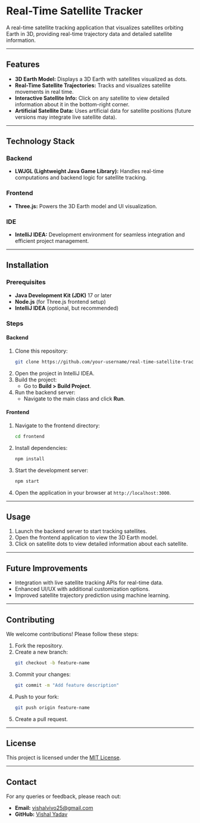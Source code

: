 # Real-Time Satellite Tracker

A real-time satellite tracking application that visualizes satellites orbiting Earth in 3D, providing real-time trajectory data and detailed satellite information.

---

## Features
- **3D Earth Model:** Displays a 3D Earth with satellites visualized as dots.
- **Real-Time Satellite Trajectories:** Tracks and visualizes satellite movements in real time.
- **Interactive Satellite Info:** Click on any satellite to view detailed information about it in the bottom-right corner.
- **Artificial Satellite Data:** Uses artificial data for satellite positions (future versions may integrate live satellite data).

---

## Technology Stack

### Backend
- **LWJGL (Lightweight Java Game Library):** Handles real-time computations and backend logic for satellite tracking.

### Frontend
- **Three.js:** Powers the 3D Earth model and UI visualization.

### IDE
- **IntelliJ IDEA:** Development environment for seamless integration and efficient project management.

---

## Installation

### Prerequisites
- **Java Development Kit (JDK)** 17 or later
- **Node.js** (for Three.js frontend setup)
- **IntelliJ IDEA** (optional, but recommended)

### Steps

#### Backend
1. Clone this repository:
   ```bash
   git clone https://github.com/your-username/real-time-satellite-tracker.git
   ```
2. Open the project in IntelliJ IDEA.
3. Build the project:
   - Go to **Build > Build Project**.
4. Run the backend server:
   - Navigate to the main class and click **Run**.

#### Frontend
1. Navigate to the frontend directory:
   ```bash
   cd frontend
   ```
2. Install dependencies:
   ```bash
   npm install
   ```
3. Start the development server:
   ```bash
   npm start
   ```
4. Open the application in your browser at `http://localhost:3000`.

---

## Usage
1. Launch the backend server to start tracking satellites.
2. Open the frontend application to view the 3D Earth model.
3. Click on satellite dots to view detailed information about each satellite.

---

## Future Improvements
- Integration with live satellite tracking APIs for real-time data.
- Enhanced UI/UX with additional customization options.
- Improved satellite trajectory prediction using machine learning.

---

## Contributing
We welcome contributions! Please follow these steps:
1. Fork the repository.
2. Create a new branch:
   ```bash
   git checkout -b feature-name
   ```
3. Commit your changes:
   ```bash
   git commit -m "Add feature description"
   ```
4. Push to your fork:
   ```bash
   git push origin feature-name
   ```
5. Create a pull request.

---

## License
This project is licensed under the [MIT License](LICENSE).

---

## Contact
For any queries or feedback, please reach out:
- **Email:** vishalvivo25@gmail.com
- **GitHub:** [Vishal Yadav](https://github.com/ServerCS32)
